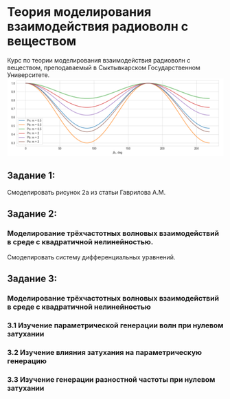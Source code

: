 # Теория моделирования взаимодействия радиоволн с веществом
Курс по теории моделирования взаимодействия радиоволн с веществом, преподаваемый в Сыктывкарском Государственном Университете.
![alt text](https://github.com/Rey-Lane/radiowaves-interaction/blob/master/image/first_task.png)

## Задание 1:
Смоделировать рисунок 2а из статьи Гаврилова А.М.

## Задание 2:
### Моделирование трёхчастотных волновых взаимодействий в среде с квадратичной нелинейностью.
Смоделировать систему дифференциальных уравнений.

## Задание 3:
### Моделирование трёхчастотных волновых взаимодействий в среде с квадратичной нелинейностью
### 3.1 Изучение параметрической генерации волн при нулевом затухании
### 3.2 Изучение влияния затухания на параметрическую генерацию
### 3.3 Изучение генерации разностной частоты при нулевом затухании


